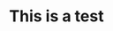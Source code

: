---
title: This is a test
description: "This page is a test reference for OCM documentation."
icon: "📚"
weight: 1
toc: true
sidebar:
  collapsed: true
---